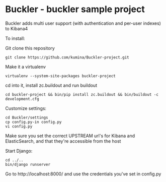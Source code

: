 Buckler - buckler sample project
==================================

Buckler adds multi user support (with authentication and per-user indexes)
to Kibana4

To install:

Git clone this repository

    git clone https://github.com/kumina/Buckler-project.git

Make it a virtualenv

    virtualenv --system-site-packages buckler-project

cd into it, install zc.buildout and run buildout

    cd buckler-project && bin/pip install zc.buildout && bin/buildout -c development.cfg

Customize settings:

    cd Buckler/settings
    cp config.py-in config.py
    vi config.py

Make sure you set the correct UPSTREAM url's for Kibana and ElasticSearch, and that they're accessible from the host

Start Django:

    cd ../..
    bin/django runserver

Go to http://localhost:8000/ and use the credentials you've set in config.py
